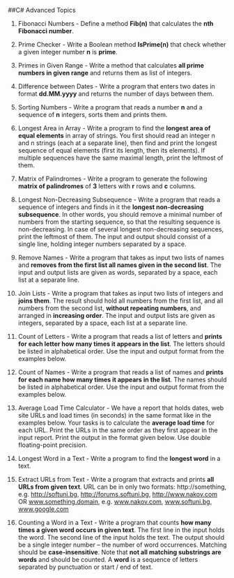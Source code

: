 ﻿##C# Advanced Topics

1. Fibonacci Numbers - Define a method **Fib(n)** that calculates the **nth Fibonacci number**.

2. Prime Checker - Write a Boolean method **IsPrime(n)** that check whether a given integer number **n** is **prime**.

3. Primes in Given Range - Write a method that calculates **all prime numbers in given range** and returns them as list of integers.

4. Difference between Dates - Write a program that enters two dates in format **dd.MM.yyyy** and returns the number of days between them.

5. Sorting Numbers - Write a program that reads a number **n** and a sequence of **n** integers, sorts them and prints them.

6. Longest Area in Array - Write a program to find the **longest area of equal elements** in array of strings. You first should read an integer n and n strings (each at a separate line), then find and print the longest sequence of equal elements (first its length, then its elements). If multiple sequences have the same maximal length, print the leftmost of them.

7. Matrix of Palindromes - Write a program to generate the following **matrix of palindromes** of **3** letters with **r** rows and **c** columns. 

8. Longest Non-Decreasing Subsequence - Write a program that reads a sequence of integers and finds in it the **longest non-decreasing subsequence**. In other words, you should remove a minimal number of numbers from the starting sequence, so that the resulting sequence is non-decreasing. In case of several longest non-decreasing sequences, print the leftmost of them. The input and output should consist of a single line, holding integer numbers separated by a space.

9. Remove Names - Write a program that takes as input two lists of names and **removes from the first list all names given in the second list**. The input and output lists are given as words, separated by a space, each list at a separate line.

10. Join Lists - Write a program that takes as input two lists of integers and **joins them**. The result should hold all numbers from the first list, and all numbers from the second list, **without repeating numbers**, and arranged in **increasing order**. The input and output lists are given as integers, separated by a space, each list at a separate line.

11. Count of Letters - Write a program that reads a list of letters and **prints for each letter how many times it appears in the list**. The letters should be listed in alphabetical order. Use the input and output format from the examples below.

12. Count of Names - Write a program that reads a list of names and **prints for each name how many times it appears in the list**. The names should be listed in alphabetical order. Use the input and output format from the examples below.

13. Average Load Time Calculator - We have a report that holds dates, web site URLs and load times (in seconds) in the same format like in the examples below. Your tasks is to calculate the **average load time** for each URL. Print the URLs in the same order as they first appear in the input report. Print the output in the format given below. Use double floating-point precision.

14. Longest Word in a Text - Write a program to find the **longest word** in a text.

15. Extract URLs from Text - Write a program that extracts and prints **all URLs from given text**. URL can be in only two formats:
http://something, e.g. http://softuni.bg, http://forums.softuni.bg, http://www.nakov.com OR www.something.domain, e.g. www.nakov.com, www.softuni.bg, www.google.com

16. Counting a Word in a Text - Write a program that counts **how many times a given word occurs in given text**. The first line in the input holds the word. The second line of the input holds the text. The output should be a single integer number – the number of word occurrences. Matching should be **case-insensitive**. Note that **not all matching substrings are words** and should be counted. A **word** is a sequence of letters separated by punctuation or start / end of text. 